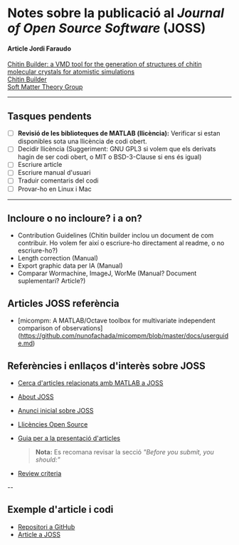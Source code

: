 # Notes sobre la publicació al *Journal of Open Source Software* (JOSS)

#### Article Jordi Faraudo  
[Chitin Builder: a VMD tool for the generation of structures of chitin molecular crystals for atomistic simulations](https://joss.theoj.org/papers/10.21105/joss.05771)  
[Chitin Builder](https://github.com/soft-matter-theory-at-icmab-csic/chitin_builder)  
[Soft Matter Theory Group](https://github.com/soft-matter-theory-at-icmab-csic)  

---

## Tasques pendents  
- [ ] **Revisió de les biblioteques de MATLAB (llicència):** Verificar si estan disponibles sota una llicència de codi obert. 
- [ ] Decidir llicència (Suggeriment: GNU GPL3 si volem que els derivats hagin de ser codi obert, o MIT o BSD-3-Clause si ens és igual)
- [ ] Escriure article
- [ ] Escriure manual d'usuari
- [ ] Traduir comentaris del codi
- [ ] Provar-ho en Linux i Mac
---

## Incloure o no incloure? i a on?
- Contribution Guidelines (Chitin builder inclou un document de com contribuir. Ho volem fer així o escriure-ho directament al readme, o no escriure-ho?)
- Length correction (Manual)
- Export graphic data per IA (Manual)
- Comparar Wormachine, ImageJ, WorMe (Manual? Document suplementari? Article?)


## Articles JOSS referència

- [micompm: A MATLAB/Octave toolbox for multivariate independent comparison of observations] (https://github.com/nunofachada/micompm/blob/master/docs/userguide.md)



## Referències i enllaços d'interès sobre JOSS  

- [Cerca d'articles relacionats amb MATLAB a JOSS](https://joss.theoj.org/papers/search?q=matlab&search_button=)  
- [About JOSS](https://joss.theoj.org/about)  
- [Anunci inicial sobre JOSS](https://www.arfon.org/announcing-the-journal-of-open-source-software)
 
- [Llicències Open Source](https://opensource.org/licenses-old/category)  

- [Guia per a la presentació d'articles](https://joss.readthedocs.io/en/latest/submitting.html)  
  > **Nota:** Es recomana revisar la secció *"Before you submit, you should:"*  
- [Review criteria](https://joss.readthedocs.io/en/latest/review_criteria.html)  

--
## Exemple d'article i codi  
- [Repositori a GitHub](https://github.com/ashleefv/ACEInhibPKPD)  
- [Article a JOSS](https://joss.theoj.org/papers/10.21105/joss.00340)  
